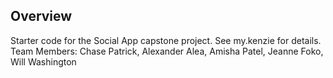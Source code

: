 ## Overview

Starter code for the Social App capstone project. See my.kenzie for details.
Team Members: Chase Patrick, Alexander Alea, Amisha Patel, Jeanne Foko, Will Washington
